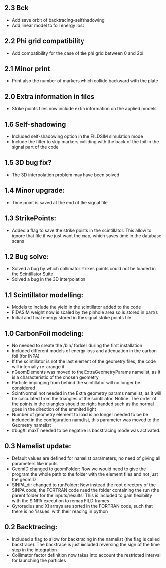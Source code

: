## 2.3 Bck
- Add save orbit of backtracing-selfshadowing
- Add linear model to foil energy loss

## 2.2 Phi grid compatibility
- Add compatibility for the case of the phi grid between 0 and 2pi

## 2.1 Minor print
- Print also the number of markers which collide backward with the plate

## 2.0 Extra information in files
- Strike points files now include extra information on the applied models

## 1.6 Self-shadowing
- Included self-shadowing option in the FILDSIM simulation mode
- Include the filter to skip markers colliding with the back of the foil in the signal part of the code

## 1.5 3D bug fix?
- The 3D interpolation problem may have been solved

## 1.4 Minor upgrade:
- Time point is saved at the end of the signal file

## 1.3 StrikePoints:
- Added a flag to save the strike points in the scintillator. This allow to ignore that file if we just want the map, which saves time in the database scans

## 1.2 Bug solve:
- Solved a bug by which collimator strikes points could not be loaded in the Scintillator Suite
- Solved a bug in the 3D interpolation

## 1.1 Scintillator modelling:
- Models to include the yield in the scintillator added to the code
- FIDASIM weight now is scaled by the pinhole area so is stored in part/s
- Initial and final energy stored in the signal strike points file

## 1.0 CarbonFoil modeling:
- No needed to create the /bin/ forlder during the first installation
- Included different models of energy loss and attenuation in the carbon foil (for INPA)
- If the scintillator is not the last element of the geometry files, the code will internally re-arange it
- nGeomElements was moved to the ExtraGeometryParams namelist, as it is a characteristic of the chosen geometry
- Particle impinging from behind the scintillator will no longer be considered
- ScintNormal not needed in the Extra geometry params namelist, as it will be calculated from the triangles of the scintillator. Notice: The order of the points in the triangles should be right-handed such as the normal goes in the direction of the emmited light
- Number of geometry element to load is no longer needed to be be included in the configuration namelist, this parameter was moved to the Geometry namelist
- #bug#: maxT needed to be negative is backtracing mode was activated.

## 0.3 Namelist update:
- Default values are defined for namelist parameters, no need of giving all parameters like inputs
- GeomID changed to geomFolder: Now we would need to give the program the whole path to the folder with the element files and not just the geomID
- SINPA_dir changed to runFolder: Now instead the root directory of the SINPA code, the FORTRAN code need the folder containing the run (the parent folder for the inputs/results) This is included to gain flexibility with the SINPA execution to remap FILD frames
- Gyroradius and XI arrays are sorted in the FORTRAN code, such that there is no 'issues' with their reading in python

## 0.2 Backtracing:
- Included a flag to allow for backtracing in the namelist (the flag is called backtrace). The backtrace is just included reversing the sign of the time step in the integration
- Collimator factor definition now takes into account the restricted interval for launching the particles
